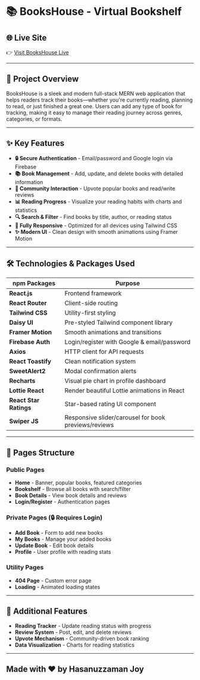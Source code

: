# 📚 BooksHouse - Virtual Bookshelf

## 🌐 Live Site
👉 [Visit BooksHouse Live](https://bookshouse-b97b1.web.app/)

---

## 🚀 Project Overview
BooksHouse is a sleek and modern full-stack MERN web application that helps readers track their books—whether you're currently reading, planning to read, or just finished a great one. Users can add any type of book for tracking, making it easy to manage their reading journey across genres, categories, or formats.

---

## ✨ Key Features
- **🔒 Secure Authentication** - Email/password and Google login via Firebase
- **📚 Book Management** - Add, update, and delete books with detailed information
- **🌟 Community Interaction** - Upvote popular books and read/write reviews
- **📊 Reading Progress** - Visualize your reading habits with charts and statistics
- **🔍 Search & Filter** - Find books by title, author, or reading status
- **📱 Fully Responsive** - Optimized for all devices using Tailwind CSS
- **✨ Modern UI** - Clean design with smooth animations using Framer Motion

---

## 🛠️ Technologies & Packages Used
| npm Packages           | Purpose                                              |
| ---------------------- | ---------------------------------------------------- |
| **React.js**           | Frontend framework                                   |
| **React Router**       | Client-side routing                                  |
| **Tailwind CSS**       | Utility-first styling                                |
| **Daisy UI**           | Pre-styled Tailwind component library                |
| **Framer Motion**      | Smooth animations and transitions                    |
| **Firebase Auth**      | Login/register with Google & email/password          |
| **Axios**              | HTTP client for API requests                         |
| **React Toastify**     | Clean notification system                            |
| **SweetAlert2**        | Modal confirmation alerts                            |
| **Recharts**           | Visual pie chart in profile dashboard                |
| **Lottie React**       | Render beautiful Lottie animations in React          |
| **React Star Ratings** | Star-based rating UI component                       |
| **Swiper JS**          | Responsive slider/carousel for book previews/reviews |

---

## 📄 Pages Structure

### Public Pages

- **Home** - Banner, popular books, featured categories
- **Bookshelf** - Browse all books with search/filter
- **Book Details** - View book details and reviews
- **Login/Register** - Authentication pages

### Private Pages (🔒 Requires Login)

- **Add Book** - Form to add new books
- **My Books** - Manage your added books
- **Update Book** - Edit book details
- **Profile** - User profile with reading stats

### Utility Pages

- **404 Page** - Custom error page
- **Loading** - Animated loading states

---

## 📌 Additional Features
- **Reading Tracker** - Update reading status with progress
- **Review System** - Post, edit, and delete reviews
- **Upvote Mechanism** - Community-driven book ranking
- **Data Visualization** - Charts for reading statistics

---

## Made with ❤️ by Hasanuzzaman Joy
